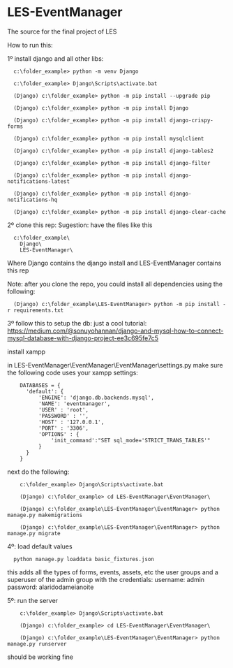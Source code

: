 # LES-EventManager
The source for the final project of LES

How to run this:

1º install django and all other libs:

```
  c:\folder_example> python -m venv Django
  
  c:\folder_example> Django\Scripts\activate.bat
  
  (Django) c:\folder_example> python -m pip install --upgrade pip
  
  (Django) c:\folder_example> python -m pip install Django
  
  (Django) c:\folder_example> python -m pip install django-crispy-forms
  
  (Django) c:\folder_example> python -m pip install mysqlclient

  (Django) c:\folder_example> python -m pip install django-tables2

  (Django) c:\folder_example> python -m pip install django-filter

  (Django) c:\folder_example> python -m pip install django-notifications-latest
  
  (Django) c:\folder_example> python -m pip install django-notifications-hq

  (Django) c:\folder_example> python -m pip install django-clear-cache
```

2º clone this rep:
  Sugestion: have the files like this
  ```
    c:\folder_example\
      Django\
      LES-EventManager\
  ```

  Where Django contains the django install and LES-EventManager contains this rep

  Note:
  after you clone the repo, you could install all dependencies using the following:
  ```
    (Django) c:\folder_example\LES-EventManager> python -m pip install -r requirements.txt
  ```

3º follow this to setup the db:
  just a cool tutorial:
  https://medium.com/@sonuyohannan/django-and-mysql-how-to-connect-mysql-database-with-django-project-ee3c695fe7c5

  install xampp

  in LES-EventManager\EventManager\EventManager\settings.py make sure the following code uses your xampp settings:

```  
    DATABASES = {
      'default': {
          'ENGINE': 'django.db.backends.mysql',
          'NAME': 'eventmanager',
          'USER' : 'root',
          'PASSWORD' : '',
          'HOST' : '127.0.0.1',
          'PORT' : '3306',
          'OPTIONS' : {
              'init_command':"SET sql_mode='STRICT_TRANS_TABLES'"
          }
      }
    }
```

   next do the following:
```
    c:\folder_example> Django\Scripts\activate.bat
    
    (Django) c:\folder_example> cd LES-EventManager\EventManager\
    
    (Django) c:\folder_example\LES-EventManager\EventManager> python manage.py makemigrations
    
    (Django) c:\folder_example\LES-EventManager\EventManager> python manage.py migrate
```

4º: load default values
```
  python manage.py loaddata basic_fixtures.json
```
  this adds all the types of forms, events, assets, etc
  the user groups
  and a superuser of the admin group with the credentials:
    username: admin
    password: alaridodameianoite

5º: run the server
```    
    c:\folder_example> Django\Scripts\activate.bat
    
    (Django) c:\folder_example> cd LES-EventManager\EventManager\
    
    (Django) c:\folder_example\LES-EventManager\EventManager> python manage.py runserver
```
 should be working fine
    


